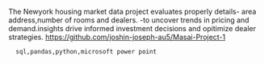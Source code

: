 

The Newyork housing market data project evaluates properly details- area address,number of rooms and dealers.
      -to uncover trends in pricing and demand.insights drive informed investment decisions and opitimize dealer strategies.
      https://github.com/joshin-joseph-au5/Masai-Project-1
     
      sql,pandas,python,microsoft power point
